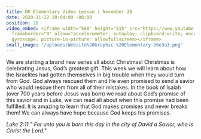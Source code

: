 ```yaml
---
title: DK Elementary Video Lesson | November 28
date: 2020-11-22 20:04:00 -08:00
position: 28
video_embed: <iframe width="560" height="315" src="https://www.youtube.com/embed/oQ39VfLxJ8g"
  frameborder="0" allow="accelerometer; autoplay; clipboard-write; encrypted-media;
  gyroscope; picture-in-picture" allowfullscreen></iframe>
small_image: "/uploads/Website%20Graphic-%20Elementary-b6e3a3.png"
---
```


We are starting a brand new series all about Christmas! Christmas is celebrating Jesus, God’s greatest gift. This week we will learn about how the Israelites had gotten themselves in big trouble when they would turn from God. God always rescued them and He even promised to send a savior who would rescue them from all of their mistakes. In the book of Isaiah (over 700 years before Jesus was born) we read about God’s promise of this savior and in Luke, we can read all about when this promise had been fulfilled. It is amazing to learn that God makes promises and never breaks them! We can always have hope because God keeps his promises.

*Luke 2:11 " For unto you is born this day in the city of David a Savior, who is Christ the Lord."*